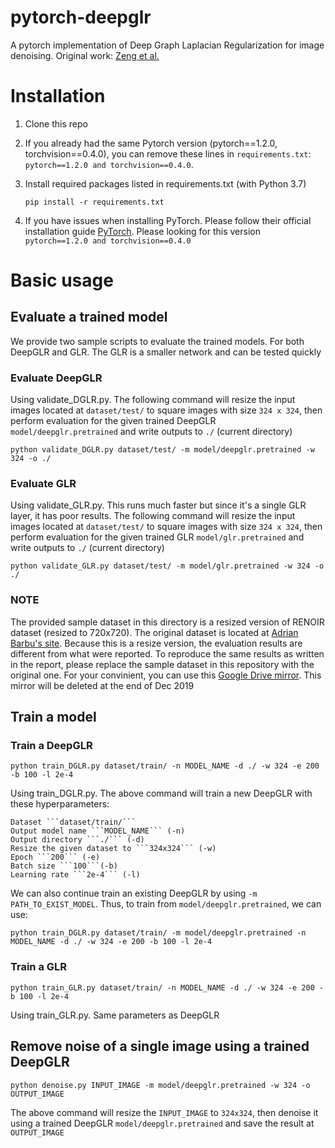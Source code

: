 # pytorch-deepglr
A pytorch implementation of Deep Graph Laplacian Regularization for image denoising. Original work: [Zeng et al.](http://openaccess.thecvf.com/content_CVPRW_2019/papers/NTIRE/Zeng_Deep_Graph_Laplacian_Regularization_for_Robust_Denoising_of_Real_Images_CVPRW_2019_paper.pdf)

# Installation
1. Clone this repo
2. If you already had the same Pytorch version (pytorch==1.2.0, torchvision==0.4.0), you can remove these lines in ```requirements.txt```: ```pytorch==1.2.0 and torchvision==0.4.0```.
3. Install required packages listed in requirements.txt (with Python 3.7)

      ``` pip install -r requirements.txt ```     
      
4. If you have issues when installing PyTorch. Please follow their official installation guide [PyTorch](https://pytorch.org/get-started/previous-versions/). Please looking for this version ```pytorch==1.2.0 and torchvision==0.4.0```

# Basic usage
## Evaluate a trained model
We provide two sample scripts to evaluate the trained models. For both DeepGLR and GLR. The GLR is a smaller network and can be tested quickly

### Evaluate DeepGLR
Using validate_DGLR.py. The following command will resize the input images located at ```dataset/test/``` to square images with size ```324 x 324```, then perform evaluation for the given trained DeepGLR ```model/deepglr.pretrained``` and write outputs to ```./``` (current directory)

    python validate_DGLR.py dataset/test/ -m model/deepglr.pretrained -w 324 -o ./

### Evaluate GLR
Using validate_GLR.py. This runs much faster but since it's a single GLR layer, it has poor results. The following command will resize the input images located at ```dataset/test/``` to square images with size ```324 x 324```, then perform evaluation for the given trained GLR ```model/glr.pretrained``` and write outputs to ```./``` (current directory)

    python validate_GLR.py dataset/test/ -m model/glr.pretrained -w 324 -o ./
      
### NOTE
The provided sample dataset in this directory is a resized version of RENOIR dataset (resized to 720x720). The original dataset is located at [Adrian Barbu's site](http://adrianbarburesearch.blogspot.com/p/renoir-dataset.html). 
Because this is a resize version, the evaluation results are different from what were reported. To reproduce the same results as written in the report, please replace the sample dataset in this repository with the original one. For your convinient, you can use this [Google Drive mirror](http://adrianbarburesearch.blogspot.com/p/renoir-dataset.html). This mirror will be deleted at the end of Dec 2019
      
## Train a model
### Train a DeepGLR
    
    python train_DGLR.py dataset/train/ -n MODEL_NAME -d ./ -w 324 -e 200 -b 100 -l 2e-4 
    
Using train_DGLR.py. The above command will train a new DeepGLR with these hyperparameters:

    Dataset ```dataset/train/```
    Output model name ```MODEL_NAME``` (-n)
    Output directory ```./``` (-d)
    Resize the given dataset to ```324x324``` (-w)
    Epoch ```200``` (-e)
    Batch size ```100```(-b)
    Learning rate ```2e-4``` (-l)

We can also continue train an existing DeepGLR by using ```-m PATH_TO_EXIST_MODEL```. Thus, to train from ```model/deepglr.pretrained```, we can use:

    python train_DGLR.py dataset/train/ -m model/deepglr.pretrained -n MODEL_NAME -d ./ -w 324 -e 200 -b 100 -l 2e-4 

### Train a GLR

    python train_GLR.py dataset/train/ -n MODEL_NAME -d ./ -w 324 -e 200 -b 100 -l 2e-4 
    
Using train_GLR.py. Same parameters as DeepGLR

## Remove noise of a single image using a trained DeepGLR

    python denoise.py INPUT_IMAGE -m model/deepglr.pretrained -w 324 -o OUTPUT_IMAGE

The above command will resize the ```INPUT_IMAGE``` to ```324x324```, then denoise it using a trained DeepGLR ```model/deepglr.pretrained``` and save the result at ```OUTPUT_IMAGE```

